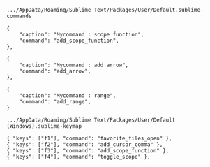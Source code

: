 	.../AppData/Roaming/Sublime Text/Packages/User/Default.sublime-commands
```
{
	"caption": "Mycommand : scope function",
	"command": "add_scope_function",
},

{
	"caption": "Mycommand : add arrow",
	"command": "add_arrow",
},

{
	"caption": "Mycommand : range",
	"command": "add_range",
}
```
	.../AppData/Roaming/Sublime Text/Packages/User/Default (Windows).sublime-keymap

```
{ "keys": ["f1"], "command": "favorite_files_open" },
{ "keys": ["f2"], "command": "add_cursor_comma" },
{ "keys": ["f3"], "command": "add_scope_function" },
{ "keys": ["f4"], "command": "toggle_scope" },
```
